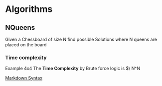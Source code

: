 # Algorithms 
## NQueens
Given a Chessboard of size N find possible Solutions where N queens are placed on the board

### Time complexity
Example 4x4
The **Time Complexity** by Brute force logic is $\ N^N




[Markdown Syntax](https://stackedit.io/app#)